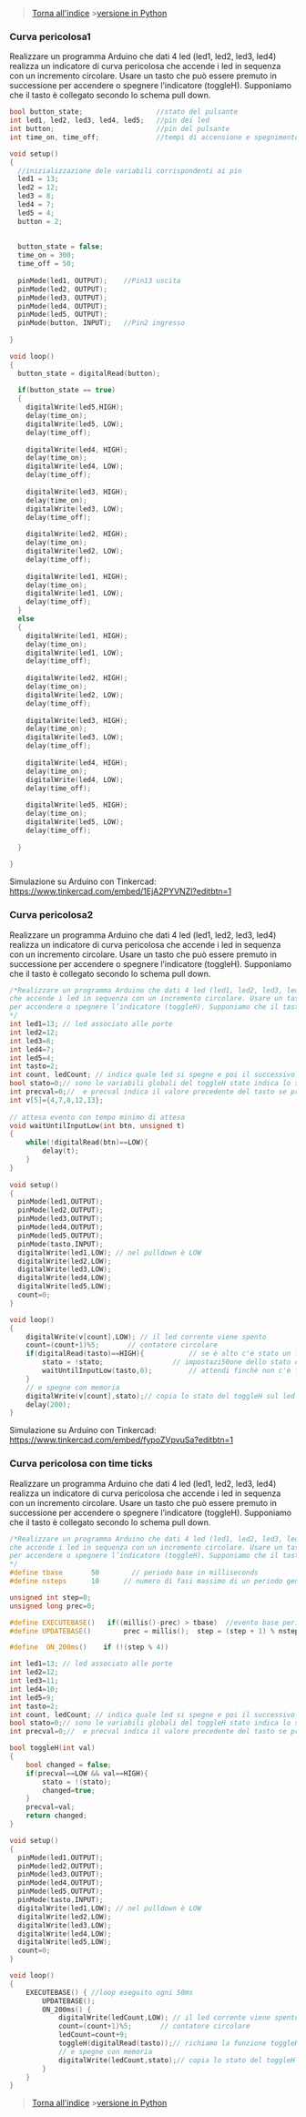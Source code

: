 
>[Torna all'indice](indexpulsanti.md) >[versione in Python](gruppipulsantipy.md)

###  **Curva pericolosa1**

Realizzare un programma Arduino che dati 4 led (led1, led2, led3, led4) realizza un indicatore di curva pericolosa 
che accende i led in sequenza con un incremento circolare. Usare un tasto che può essere premuto in successione 
per accendere o spegnere l’indicatore (toggleH). Supponiamo che il tasto è collegato secondo lo schema pull down.

```C++
bool button_state; 					//stato del pulsante
int led1, led2, led3, led4, led5;	//pin dei led
int button;							//pin del pulsante
int time_on, time_off;				//tempi di accensione e spegnimento

void setup()
{ 
  //inizializzazione dele variabili corrispondenti ai pin
  led1 = 13;
  led2 = 12;
  led3 = 8;
  led4 = 7;
  led5 = 4;
  button = 2;
  
  
  button_state = false;
  time_on = 300;
  time_off = 50;
  
  pinMode(led1, OUTPUT);	//Pin13 uscita
  pinMode(led2, OUTPUT);
  pinMode(led3, OUTPUT);
  pinMode(led4, OUTPUT);
  pinMode(led5, OUTPUT);
  pinMode(button, INPUT);	//Pin2 ingresso
  
}

void loop()
{
  button_state = digitalRead(button);
  
  if(button_state == true)
  {
  	digitalWrite(led5,HIGH);
  	delay(time_on);
  	digitalWrite(led5, LOW);
  	delay(time_off);
  
  	digitalWrite(led4, HIGH);
  	delay(time_on); 
  	digitalWrite(led4, LOW);
  	delay(time_off);
  
  	digitalWrite(led3, HIGH);
  	delay(time_on); 
  	digitalWrite(led3, LOW);
  	delay(time_off);
  
  	digitalWrite(led2, HIGH);
  	delay(time_on); 
  	digitalWrite(led2, LOW);
  	delay(time_off);
  
  	digitalWrite(led1, HIGH);
  	delay(time_on); 
  	digitalWrite(led1, LOW);
  	delay(time_off);
  }
  else
  {
    digitalWrite(led1, HIGH);
  	delay(time_on); 
  	digitalWrite(led1, LOW);
  	delay(time_off); 
  
  	digitalWrite(led2, HIGH);
  	delay(time_on); 
  	digitalWrite(led2, LOW);
  	delay(time_off);
  
  	digitalWrite(led3, HIGH);
  	delay(time_on); 
  	digitalWrite(led3, LOW);
  	delay(time_off);
  
  	digitalWrite(led4, HIGH);
  	delay(time_on); 
  	digitalWrite(led4, LOW);
  	delay(time_off);
  
  	digitalWrite(led5, HIGH);
  	delay(time_on); 
  	digitalWrite(led5, LOW);
  	delay(time_off);
  
  }
  
}
```

Simulazione su Arduino con Tinkercad: https://www.tinkercad.com/embed/1EjA2PYVNZl?editbtn=1

###  **Curva pericolosa2**

Realizzare un programma Arduino che dati 4 led (led1, led2, led3, led4) realizza un indicatore di curva pericolosa 
che accende i led in sequenza con un incremento circolare. Usare un tasto che può essere premuto in successione 
per accendere o spegnere l’indicatore (toggleH). Supponiamo che il tasto è collegato secondo lo schema pull down.

```C++
/*Realizzare un programma Arduino che dati 4 led (led1, led2, led3, led4) realizza un indicatore di curva pericolosa 
che accende i led in sequenza con un incremento circolare. Usare un tasto che può essere premuto in successione 
per accendere o spegnere l’indicatore (toggleH). Supponiamo che il tasto è collegato secondo lo schema pull down.
*/
int led1=13; // led associato alle porte
int led2=12;
int led3=8;
int led4=7;
int led5=4;
int tasto=2;
int count, ledCount; // indica quale led si spegne e poi il successivo che si accende quando lo incrementiamo
bool stato=0;// sono le variabili globali del toggleH stato indica lo stato del toggleH se acceso o spento che poi viene copiato sul led con digitalwrite
int precval=0;//  e precval indica il valore precedente del tasto se premuto è 1 altrimenti 0
int v[5]={4,7,8,12,13};
  
// attesa evento con tempo minimo di attesa
void waitUntilInputLow(int btn, unsigned t)
{
    while(!digitalRead(btn)==LOW){
	    delay(t);
    }
}
  
void setup() 
{ 
  pinMode(led1,OUTPUT);
  pinMode(led2,OUTPUT);
  pinMode(led3,OUTPUT);
  pinMode(led4,OUTPUT);
  pinMode(led5,OUTPUT);
  pinMode(tasto,INPUT);
  digitalWrite(led1,LOW); // nel pulldown è LOW
  digitalWrite(led2,LOW);
  digitalWrite(led3,LOW);
  digitalWrite(led4,LOW);  
  digitalWrite(led5,LOW); 
  count=0;
}

void loop() 
{
	digitalWrite(v[count],LOW); // il led corrente viene spento
	count=(count+1)%5; 		 // contatore circolare
	if(digitalRead(tasto)==HIGH){			// se è alto c'è stato un fronte di salita
		stato = !stato; 				// impostazi50one dello stato del toggle
		waitUntilInputLow(tasto,0);			// attendi finchè non c'è fronte di discesa
	}
	// e spegne con memoria
	digitalWrite(v[count],stato);// copia lo stato del toggleH sul led successivo
	delay(200);
}
```

Simulazione su Arduino con Tinkercad: https://www.tinkercad.com/embed/fypoZVpvuSa?editbtn=1

###  **Curva pericolosa con time ticks**

Realizzare un programma Arduino che dati 4 led (led1, led2, led3, led4) realizza un indicatore di curva pericolosa 
che accende i led in sequenza con un incremento circolare. Usare un tasto che può essere premuto in successione 
per accendere o spegnere l’indicatore (toggleH). Supponiamo che il tasto è collegato secondo lo schema pull down.

```C++
/*Realizzare un programma Arduino che dati 4 led (led1, led2, led3, led4) realizza un indicatore di curva pericolosa 
che accende i led in sequenza con un incremento circolare. Usare un tasto che può essere premuto in successione 
per accendere o spegnere l’indicatore (toggleH). Supponiamo che il tasto è collegato secondo lo schema pull down.
*/
#define tbase    	50        // periodo base in milliseconds
#define nsteps      10      // numero di fasi massimo di un periodo generico

unsigned int step=0;
unsigned long prec=0;

#define EXECUTEBASE()  	if((millis()-prec) > tbase)  //evento base periodico (con periodo tbase)
#define UPDATEBASE()  		prec = millis();  step = (step + 1) % nsteps   //decimazione del tempo base per calcolo di un periodo generico

#define  ON_200ms()    if (!(step % 4))

int led1=13; // led associato alle porte
int led2=12;
int led3=11;
int led4=10;
int led5=9;
int tasto=2;
int count, ledCount; // indica quale led si spegne e poi il successivo che si accende quando lo incrementiamo
bool stato=0;// sono le variabili globali del toggleH stato indica lo stato del toggleH se acceso o spento che poi viene copiato sul led con digitalwrite
int precval=0;//  e precval indica il valore precedente del tasto se premuto è 1 altrimenti 0

bool toggleH(int val)
{
	bool changed = false;
	if(precval==LOW && val==HIGH){
		stato = !(stato);
		changed=true;
	}
	precval=val;
	return changed;
}

void setup() 
{ 
  pinMode(led1,OUTPUT);
  pinMode(led2,OUTPUT);
  pinMode(led3,OUTPUT);
  pinMode(led4,OUTPUT);
  pinMode(led5,OUTPUT);
  pinMode(tasto,INPUT);
  digitalWrite(led1,LOW); // nel pulldown è LOW
  digitalWrite(led2,LOW);
  digitalWrite(led3,LOW);
  digitalWrite(led4,LOW);  
  digitalWrite(led5,LOW); 
  count=0;
}

void loop() 
{
	EXECUTEBASE() { //loop eseguito ogni 50ms                
        UPDATEBASE();
		ON_200ms() {
			digitalWrite(ledCount,LOW); // il led corrente viene spento
			count=(count+1)%5; 		 // contatore circolare
			ledCount=count+9;
			toggleH(digitalRead(tasto));// richiamo la funzione toggleH nel loop, essa serve per fare il pulsante toggleH che accende 
			// e spegne con memoria
			digitalWrite(ledCount,stato);// copia lo stato del toggleH sul led successivo
		}
	}
}
```

>[Torna all'indice](indexpulsanti.md) >[versione in Python](gruppipulsantipy.md)

